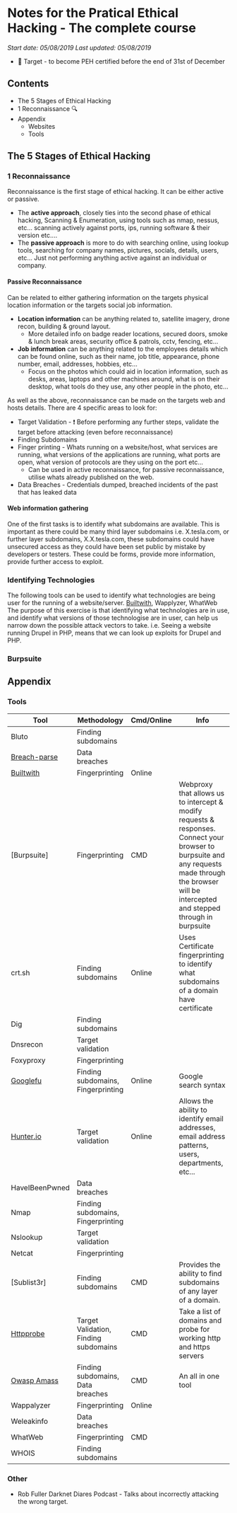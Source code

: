 # Notes for the Pratical Ethical Hacking - The complete course
_Start date: 05/08/2019_
_Last updated: 05/08/2019_

* 📌 Target - to become PEH certified before the end of 31st of December

## Contents
* The 5 Stages of Ethical Hacking
*   1 Reconnaissance 🔍
* Appendix
  * Websites
  * Tools

## The 5 Stages of Ethical Hacking
### 1 Reconnaissance
Reconnaissance is the first stage of ethical hacking. It can be either active or passive.
* The __active approach__, closely ties into the second phase of ethical hacking, Scanning & Enumeration, using tools such as nmap, nessus, etc... scanning actively against ports, ips, running software & their version etc....
* The __passive approach__ is more to do with searching online, using lookup tools, searching for company names, pictures, socials, details, users, etc... Just not performing anything active against an individual or company. 

#### Passive Reconnaissance
Can be related to either gathering information on the targets physical location information or the targets social job information.
* __Location information__ can be anything related to, satellite imagery, drone recon, building & ground layout.
  * More detailed info on badge reader locations, secured doors, smoke & lunch break areas, security office & patrols, cctv, fencing, etc...
* __Job information__ can be anything related to the employees details which can be found online, such as their name, job title, appearance, phone number, email, addresses, hobbies, etc...
  * Focus on the photos which could aid in location information, such as desks, areas, laptops and other machines around, what is on their desktop, what tools do they use, any other people in the photo, etc... 

As well as the above, reconnaissance can be made on the targets web and hosts details. There are 4 specific areas to look for:
* Target Validation - ❗ Before performing any further steps, validate the target before attacking (even before reconnaissance)
* Finding Subdomains
* Finger printing - Whats running on a website/host, what services are running, what versions of the applications are running, what ports are open, what version of protocols are they using on the port etc...
  * Can be used in active reconnaissance, for passive reconnaissance, utilise whats already published on the web. 
* Data Breaches - Credentials dumped, breached incidents of the past that has leaked data

#### Web information gathering
One of the first tasks is to identify what subdomains are available. This is important as there could be many third layer subdomains i.e. X.tesla.com, or further layer subdomains, X.X.tesla.com, these subdomains could have unsecured access as they could have been set public by mistake by developers or testers. These could be forms, provide more information, provide further access to exploit.

### Identifying Technologies
The following tools can be used to identify what technologies are being user for the running of a website/server. [Builtwith], Wapplyzer, WhatWeb
The purpose of this exercise is that identifying what technologies are in use, and identify what versions of those technologise are in user, can help us narrow down the possible attack vectors to take. i.e. Seeing a website running Drupel  in PHP, means that we can look up exploits for Drupel and PHP. 

### Burpsuite 

## Appendix
### Tools
| Tool | Methodology | Cmd/Online | Info |
| ------ | ------ | ------ | ------ |
| Bluto | Finding subdomains |
| [Breach-parse] | Data breaches |
| [Builtwith] | Fingerprinting | Online |
| [Burpsuite] | Fingerprinting | CMD | Webproxy that allows us to intercept & modify requests & responses. Connect your browser to burpsuite and any requests made through the browser will be intercepted and stepped through in burpsuite
| crt.sh | Finding subdomains | Online | Uses Certificate fingerprinting to identify what subdomains of a domain have certificate 
| Dig | Finding subdomains |
| Dnsrecon | Target validation |
| Foxyproxy | Fingerprinting ||
| [Googlefu] | Finding subdomains, Fingerprinting | Online | Google search syntax
| [Hunter.io] | Target validation | Online | Allows the ability to identify email addresses, email address patterns, users, departments, etc... |
| HaveIBeenPwned | Data breaches |
| Nmap | Finding subdomains, Fingerprinting |
| Nslookup | Target validation |
| Netcat | Fingerprinting |
| [Sublist3r] | Finding subdomains | CMD | Provides the ability to find subdomains of any layer of a domain. 
| [Httpprobe] | Target Validation, Finding subdomains | CMD | Take a list of domains and probe for working http and https servers 
| [Owasp Amass] | Finding subdomains, Data breaches | CMD | An all in one tool
| Wappalyzer | Fingerprinting | Online |
| Weleakinfo | Data breaches |
| WhatWeb | Fingerprinting | CMD |
| WHOIS | Finding subdomains |

### Other
 * Rob Fuller Darknet Diares Podcast - Talks about incorrectly attacking the wrong target.

[Blueteam]: <https://blueteamlabs.online/>
[Breach-parse]: <https://github.com/hmaverickadams/breach-parse>
[Builtwith]: <https://builtwith.com/>
[Bugcrowd]: <https://bugcrowd.com/>
[Course]: <https://www.udemy.com/course/draft/2642432/learn/lecture/16966290#overview>
[Crt.sh]: <https://crt.sh/>
[Googlefu]: <https://ahrefs.com/blog/google-advanced-search-operators/>
[hmaverickadams]: https://github.com/hmaverickadams>
[Httpprobe]: <https://github.com/tomnomnom/httprobe>
[Hunter.io]: <https://hunter.io>
[Owasp Amass]: <https://github.com/OWASP/Amass>
[Tryhackme]: <https://tryhackme.com/>
